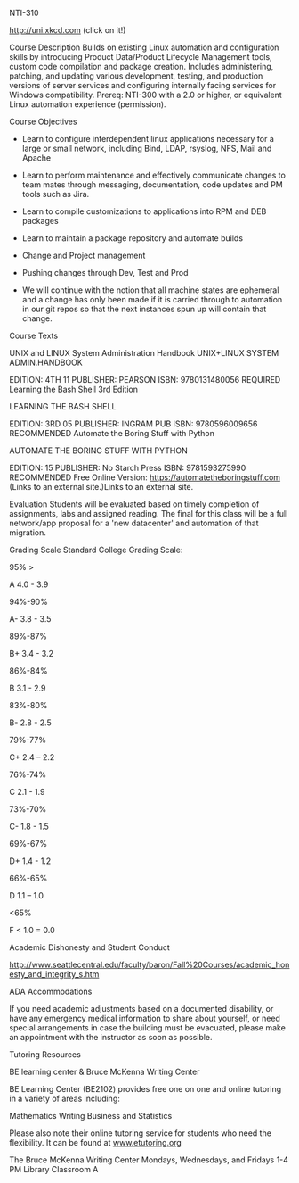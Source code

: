 NTI-310

http://uni.xkcd.com (click on it!)



 

Course Description
Builds on existing Linux automation and configuration skills by introducing Product Data/Product Lifecycle Management tools, custom code compilation and package creation. Includes administering, patching, and updating various development, testing, and production versions of server services and configuring internally facing services for Windows compatibility. Prereq: NTI-300 with a 2.0 or higher, or equivalent Linux automation experience (permission).

 

Course Objectives
 

   * Learn to configure interdependent linux applications necessary for a large or small network, including Bind, LDAP, rsyslog, NFS, Mail and Apache

   *  Learn to perform maintenance and effectively communicate changes to team mates through messaging, documentation, code updates and PM tools such as Jira.

   * Learn to compile customizations to applications into RPM and DEB packages

   * Learn to maintain a package repository and automate builds

   * Change and Project management

   * Pushing changes through Dev, Test and Prod 

   * We will continue with the notion that all machine states are ephemeral and a change has only been made if it is carried through to automation in our git repos so that the next instances spun up will contain that change.

   

 

Course Texts
 

UNIX and LINUX System Administration Handbook
UNIX+LINUX SYSTEM ADMIN.HANDBOOK      

 

EDITION: 4TH 11
PUBLISHER: PEARSON
ISBN: 9780131480056
REQUIRED
Learning the Bash Shell 3rd Edition

LEARNING THE BASH SHELL

EDITION: 3RD 05
PUBLISHER: INGRAM PUB
ISBN: 9780596009656
RECOMMENDED
Automate the Boring Stuff with Python

AUTOMATE THE BORING STUFF WITH PYTHON

EDITION: 15
PUBLISHER: No Starch Press
ISBN: 9781593275990
RECOMMENDED
Free Online Version: https://automatetheboringstuff.com (Links to an external site.)Links to an external site. 
 

Evaluation
Students will be evaluated based on timely completion of assignments, labs and assigned reading.  The final for this class will be a full network/app proposal for a 'new datacenter' and automation of that migration.

Grading Scale
Standard College Grading Scale: 

 

95% >

A         4.0 - 3.9

94%-90%

A-        3.8 - 3.5

89%-87%

B+      3.4 - 3.2

86%-84%

B         3.1 - 2.9

83%-80%

B-       2.8 - 2.5

79%-77%

C+      2.4 – 2.2

 

76%-74%

C         2.1 - 1.9

73%-70%

C-        1.8 - 1.5

69%-67%

D+      1.4 - 1.2

66%-65%

D        1.1 – 1.0

<65%

F <      1.0 = 0.0

 

Academic Dishonesty and Student Conduct 

http://www.seattlecentral.edu/faculty/baron/Fall%20Courses/academic_honesty_and_integrity_s.htm 

ADA Accommodations 

If you need academic adjustments based on a documented disability, or have any emergency medical information to share about yourself, or need special arrangements in case the building must be evacuated, please make an appointment with the instructor as soon as possible. 

Tutoring Resources

BE learning center & Bruce McKenna Writing Center 

BE Learning Center (BE2102) provides free one on one and online tutoring in a variety of areas including: 

Mathematics
Writing
Business and Statistics 

Please also note their online tutoring service for students who need the flexibility. It can be found at www.etutoring.org 

The Bruce McKenna Writing Center Mondays, Wednesdays, and Fridays 1-4 PM
Library Classroom A

